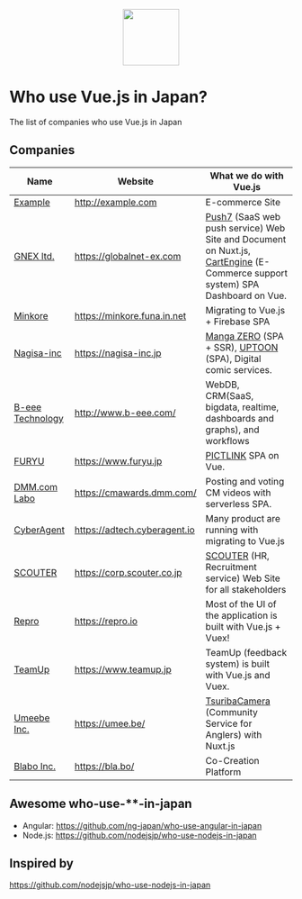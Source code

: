 <p align="center"><a href="https://vuejs.org" target="_blank"><img width="100"src="https://vuejs.org/images/logo.png"></a></p>

# Who use Vue.js in Japan?
The list of companies who use Vue.js in Japan

## Companies

Name | Website | What we do with Vue.js
------------ | ------- | -------
[Example](http://example.com) | http://example.com | E-commerce Site
[GNEX ltd.](https://globalnet-ex.com) | https://globalnet-ex.com | [Push7](https://push7.jp/) (SaaS web push service) Web Site and Document on Nuxt.js, [CartEngine](https://cartengine.jp/) (E-Commerce support system) SPA Dashboard on Vue.
[Minkore](https://minkore.funa.in.net) | https://minkore.funa.in.net | Migrating to Vue.js + Firebase SPA
[Nagisa-inc](https://nagisa-inc.jp) | https://nagisa-inc.jp | [Manga ZERO](https://manga-zero.coroco3.com) (SPA + SSR), [UPTOON](https://uptoon.js) (SPA), Digital comic services.
[B-eee Technology](http://www.b-eee.com/) | http://www.b-eee.com/ | WebDB, CRM(SaaS, bigdata, realtime, dashboards and graphs), and workflows
[FURYU](https://www.furyu.jp) | https://www.furyu.jp | [PICTLINK](https://sp.pictlink.com) SPA on Vue.
[DMM.com Labo](https://dmm-corp.com/company/labo/) | https://cmawards.dmm.com/ | Posting and voting CM videos with serverless SPA.
[CyberAgent](https://adtech.cyberagent.io) | https://adtech.cyberagent.io | Many product are running with migrating to Vue.js
[SCOUTER](https://corp.scouter.co.jp) | https://corp.scouter.co.jp | [SCOUTER](https://service.scouter.co.jp) (HR, Recruitment service) Web Site for all stakeholders
[Repro](https://repro.io) | https://repro.io | Most of the UI of the application is built with Vue.js + Vuex!
[TeamUp](https://www.teamup.jp) | https://www.teamup.jp | TeamUp (feedback system) is built with Vue.js and Vuex.
[Umeebe Inc.](https://umee.be/) | https://umee.be/ | [TsuribaCamera](https://tsuriba.camera/) (Community Service for Anglers) with Nuxt.js
[Blabo Inc.](https://bla.bo/) | https://bla.bo/ | Co-Creation Platform

## Awesome who-use-**-in-japan

- Angular: https://github.com/ng-japan/who-use-angular-in-japan
- Node.js: https://github.com/nodejsjp/who-use-nodejs-in-japan

## Inspired by
https://github.com/nodejsjp/who-use-nodejs-in-japan
